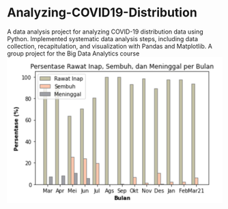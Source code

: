 # Analyzing-COVID19-Distribution
A data analysis project for analyzing COVID-19 distribution data using Python. Implemented systematic data analysis steps, including data collection, recapitulation, and visualization with Pandas and Matplotlib. A group project for the Big Data Analytics course
![Deskripsi Gambar](https://raw.githubusercontent.com/dlyrienne/Analyzing-COVID19-Distribution/main/Analyzing-COVID19-Distribution.png)
